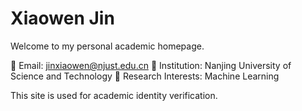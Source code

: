 # Xiaowen Jin
Welcome to my personal academic homepage.

📧 Email: jinxiaowen@njust.edu.cn
🏫 Institution: Nanjing University of Science and Technology
🔬 Research Interests: Machine Learning

This site is used for academic identity verification.
